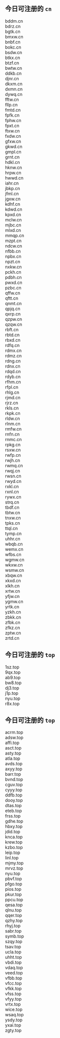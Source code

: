 
## 今日可注册的 `cn`
>
bddm.cn   
bdrz.cn   
bgtk.cn   
bmxw.cn   
bnbf.cn   
bokc.cn   
bsdw.cn   
btkx.cn   
btzf.cn   
bwtw.cn   
ddkb.cn   
djnr.cn   
dkxm.cn   
dxmn.cn   
dywq.cn   
fftw.cn   
fllp.cn   
fmtd.cn   
fpfk.cn   
fphw.cn   
fpxt.cn   
ftxw.cn   
fxdw.cn   
gfxw.cn   
gkwd.cn   
gmpl.cn   
grnt.cn   
hdkl.cn   
hknw.cn   
hrpw.cn   
hwwd.cn   
iahr.cn   
jbkp.cn   
jfml.cn   
jgxw.cn   
kdhf.cn   
kdwd.cn   
kpxd.cn   
mclw.cn   
mjbc.cn   
mlxd.cn   
mmqp.cn   
mzpt.cn   
ndcw.cn   
nfbb.cn   
npbx.cn   
npzt.cn   
nxkw.cn   
pckh.cn   
pdbh.cn   
pwxd.cn   
pzbc.cn   
qffw.cn   
qftt.cn   
qnmt.cn   
qpjq.cn   
qxrp.cn   
qzpw.cn   
qzqw.cn   
rbft.cn   
rbtd.cn   
rbxd.cn   
rdfq.cn   
rdmx.cn   
rdmz.cn   
rdng.cn   
rdnx.cn   
rdqd.cn   
rdyb.cn   
rfhm.cn   
rfpl.cn   
rhlg.cn   
rjmd.cn   
rjrz.cn   
rkls.cn   
rkpk.cn   
rldw.cn   
rlnm.cn   
rmfw.cn   
rnfn.cn   
rnmc.cn   
rpkg.cn   
rsxw.cn   
rwfp.cn   
rwjh.cn   
rwmq.cn   
rwqj.cn   
rwsn.cn   
rwyd.cn   
rxkl.cn   
rxnl.cn   
rywx.cn   
strq.cn   
tbdf.cn   
tbtw.cn   
tnxw.cn   
tpks.cn   
ttql.cn   
tymp.cn   
uhhr.cn   
wbqb.cn   
wemx.cn   
wfbs.cn   
wgmw.cn   
wkxw.cn   
wsmw.cn   
xbqw.cn   
xkxd.cn   
xlkh.cn   
xrtw.cn   
yfjw.cn   
ygmw.cn   
yrtk.cn   
yzkh.cn   
zbkk.cn   
zfbk.cn   
zfkz.cn   
zptw.cn   
zrtd.cn   


## 今日可注册的 `top`
>
1sz.top   
9qx.top   
ab9.top   
bw8.top   
dj3.top   
j1p.top   
nyu.top   
r8x.top   


## 今日可注册的 `top`
>
acrm.top   
adsw.top   
affi.top   
asct.top   
asty.top   
atla.top   
avds.top   
axyy.top   
barr.top   
bvnd.top   
cguv.top   
cyyy.top   
ddfb.top   
dooy.top   
dtas.top   
eteb.top   
frss.top   
gdhe.top   
hbxy.top   
jdid.top   
knca.top   
krew.top   
kzbo.top   
leip.top   
linl.top   
mjmy.top   
mrvz.top   
nyu.top   
pbvf.top   
pfgo.top   
pios.top   
pkur.top   
ppcu.top   
qesa.top   
qlnu.top   
qqer.top   
qzhy.top   
rhyj.top   
sabr.top   
symb.top   
szqy.top   
tsav.top   
ucla.top   
uhht.top   
vbdi.top   
vdaq.top   
veed.top   
vfbb.top   
vfcc.top   
vfkk.top   
vfss.top   
vfyy.top   
vrtx.top   
wice.top   
wsaq.top   
ysdy.top   
yxai.top   
zgty.top   

